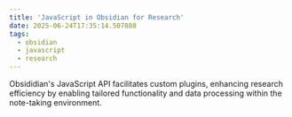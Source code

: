 ```yaml
---
title: 'JavaScript in Obsidian for Research'
date: 2025-06-24T17:35:14.507888
tags:
  - obsidian
  - javascript
  - research
---
```


Obsididian's JavaScript API facilitates custom plugins, enhancing research efficiency by enabling tailored functionality and data processing within the note-taking environment.
